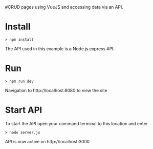 #CRUD pages using VueJS and accessing data via an API.

# Install
    > npm install

The API used in this example is a Node.js express API.

# Run
    > npm run dev
    
Navigation to http://localhost:8080 to view the site
    
# Start API

To start the API open your command terminal to this location and enter

    > node server.js
    
API is now active on http://localhost:3000
   
